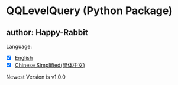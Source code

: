 # QQLevelQuery (Python Package)

## author: Happy-Rabbit

Language:
- [x] [English](./README.en.md)
- [x] [Chinese Simplified(简体中文)](./README.zh.md)

Newest Version is v1.0.0